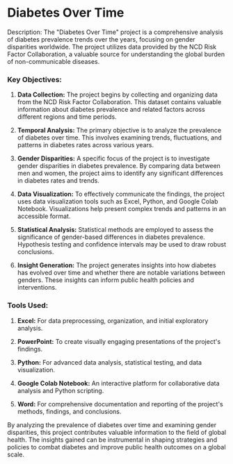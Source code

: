 # Diabetes Over Time

Description: The "Diabetes Over Time" project is a comprehensive analysis of diabetes prevalence trends over the years, focusing on gender disparities worldwide. The project utilizes data provided by the NCD Risk Factor Collaboration, a valuable source for understanding the global burden of non-communicable diseases.

### Key Objectives:

1. <b>Data Collection:</b> The project begins by collecting and organizing data from the NCD Risk Factor Collaboration. This dataset contains valuable information about diabetes prevalence and related factors across different regions and time periods.

2. <b>Temporal Analysis:</b> The primary objective is to analyze the prevalence of diabetes over time. This involves examining trends, fluctuations, and patterns in diabetes rates across various years.

3. <b>Gender Disparities:</b> A specific focus of the project is to investigate gender disparities in diabetes prevalence. By comparing data between men and women, the project aims to identify any significant differences in diabetes rates and trends.

4. ****Data Visualization:**** To effectively communicate the findings, the project uses data visualization tools such as Excel, Python, and Google Colab Notebook. Visualizations help present complex trends and patterns in an accessible format.

5. ****Statistical Analysis:**** Statistical methods are employed to assess the significance of gender-based differences in diabetes prevalence. Hypothesis testing and confidence intervals may be used to draw robust conclusions.

6. ****Insight Generation:**** The project generates insights into how diabetes has evolved over time and whether there are notable variations between genders. These insights can inform public health policies and interventions.

### Tools Used:

1. ****Excel:**** For data preprocessing, organization, and initial exploratory analysis.

2. ****PowerPoint:**** To create visually engaging presentations of the project's findings.

3. ****Python:**** For advanced data analysis, statistical testing, and data visualization.

4. ****Google Colab Notebook:**** An interactive platform for collaborative data analysis and Python scripting.

5. ****Word:**** For comprehensive documentation and reporting of the project's methods, findings, and conclusions.

By analyzing the prevalence of diabetes over time and examining gender disparities, this project contributes valuable information to the field of global health. The insights gained can be instrumental in shaping strategies and policies to combat diabetes and improve public health outcomes on a global scale.

